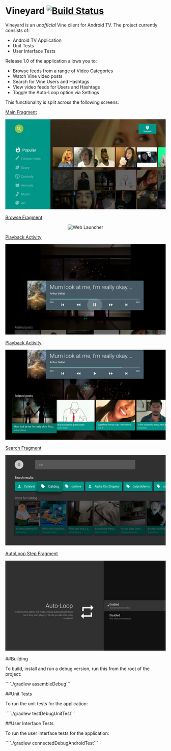Vineyard [![Build Status](https://travis-ci.org/hitherejoe/Vineyard.svg?branch=master)](https://travis-ci.org/hitherejoe/Vineyard)
========

Vineyard is an _unofficial_ Vine client for Android TV. The project currently consists of:

- Android TV Application
- Unit Tests
- User Interface Tests


Release 1.0 of the application allows you to:

- Browse feeds from a range of Video Categories
- Watch Vine video posts
- Search for Vine Users and Hashtags
- View video feeds for Users and Hashtags
- Toggle the Auto-Loop option via Settings

This functionality is split across the following screens:

[Main Fragment](/app/src/main/java/com/hitherejoe/vineyard/ui/fragment/MainFragment.java)
<p align="center">
    <img src="images/main.png" alt="Web Launcher"/>
</p>


[Browse Fragment](/app/src/main/java/com/hitherejoe/vineyard/ui/fragment/MainFragment.java)
<p align="center">
    <img src="images/preview_post.gif" alt="Web Launcher"/>
</p>


[Playback Activity](/app/src/main/java/com/hitherejoe/vineyard/ui/activity/PlaybackActivity.java)
<p align="center">
    <img src="images/video.png" alt="Web Launcher"/>
</p>


[Playback Activity](/app/src/main/java/com/hitherejoe/vineyard/ui/activity/PlaybackActivity.java)
<p align="center">
    <img src="images/video_related.png" alt="Web Launcher"/>
</p>


[Search Fragment](/app/src/main/java/com/hitherejoe/vineyard/ui/fragment/SearchFragment.java)
<p align="center">
    <img src="images/search_results.png" alt="Web Launcher"/>
</p>

[AutoLoop Step Fragment](/app/src/main/java/com/hitherejoe/vineyard/ui/fragment/AutoLoopStepFragment.java)
<p align="center">
    <img src="images/settings.png" alt="Web Launcher"/>
</p>

##Building

To build, install and run a debug version, run this from the root of the project:

````./gradlew assembleDebug```

##Unit Tests

To run the unit tests for the application:

````./gradlew testDebugUnitTest```

##User Interface Tests

To run the user interface tests for the application:

````./gradlew connectedDebugAndroidTest```